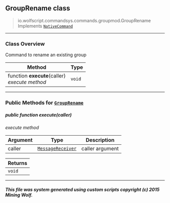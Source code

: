 ## GroupRename __class__

>io.wolfscript.commandsys.commands.groupmod.GroupRename
>Implements [`NativeCommand`](../../NativeCommand.md)

---

### Class Overview

Command to rename an existing group

Method | Type   
--- | :--- 
 function __execute__(caller) <br> _execute method_ | `void`



---


### Public Methods for [`GroupRename`](GroupRename.md)

##### <a id='execute'></a>public  function __execute__(caller)

_execute method_

Argument | Type | Description  
--- | --- | --- 
caller | [`MessageReceiver`](../../../chat/MessageReceiver.md) | caller argument

Returns | 
--- | 
`void` |


---


##### This file was system generated using custom scripts copyright (c) 2015 Mining Wolf.
	

